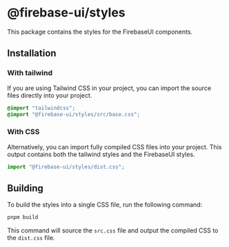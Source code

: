 # @firebase-ui/styles

This package contains the styles for the FirebaseUI components.

## Installation

### With tailwind

If you are using Tailwind CSS in your project, you can import the source files directly into your project.

```css
@import "tailwindcss";
@import "@firebase-ui/styles/src/base.css";
```

### With CSS

Alternatively, you can import fully compiled CSS files into your project. This output contains both the tailwind styles and the FirebaseUI styles.

```jsx
import "@firebase-ui/styles/dist.css";
```

## Building

To build the styles into a single CSS file, run the following command:

```bash
pnpm build
```

This command will source the `src.css` file and output the compiled CSS to the `dist.css` file.

